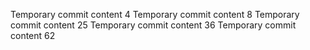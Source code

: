 Temporary commit content 4
Temporary commit content 8
Temporary commit content 25
Temporary commit content 36
Temporary commit content 62
